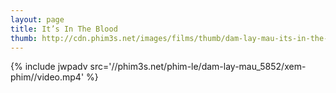 ```yaml
---
layout: page
title: It’s In The Blood
thumb: http://cdn.phim3s.net/images/films/thumb/dam-lay-mau-its-in-the-blood-2012.jpg
---
```

{% include jwpadv src='//phim3s.net/phim-le/dam-lay-mau_5852/xem-phim//video.mp4' %}